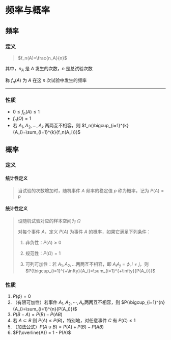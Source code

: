 # 频率与概率

## 频率

### 定义

> $f_n(A)=\frac{n_A}{n}$

其中，$n_A$ 是 $A$ 发生的次数，$n$ 是总试验次数

称 $f_n(A)$ 为 $A$ 在这 $n$ 次试验中发生的频率

- - - - - -

### 性质

- $0\leq f_n(A)\leq1$
- $f_n(\Omega)=1$
- 若 $A_1,A_2,...,A_k$ 两两互不相容，则 $f_n(\bigcup_{i=1}^{k}{A_i}=\sum_{i=1}^{k}{f_n(A_i)})$

## 概率

### 定义

#### 统计性定义

> 当试验的次数增加时，随机事件 $A$ 频率的稳定值 $p$ 称为概率，记为 $P(A)=p$

#### 统计性定义

> 设随机试验对应的样本空间为 $\Omega$
>
> 对每个事件 $A$，定义 $P(A)$ 为事件 $A$ 的概率，如果它满足下列条件：
>
> 1. 非负性：$P(A)\geq0$
>
> 2. 规范性：$P(\Omega)=1$
>
> 3. 可列可加性：若 $A_1,A_2,...$两两互不相容，即 $A_iA_j=\phi,i\neq j$，则 $P(\bigcup_{i=1}^{+\infty}{A_i}=\sum_{i=1}^{+\infty}{P(A_i)})$

### 性质

1. $P(\phi)=0$
2. （有限可加性）若事件 $A_1,A_2,\cdots,A_n$两两互不相容，则 $P(\bigcup_{i=1}^{n}{A_i}=\sum_{i=1}^{n}{P(A_i)})$
3. $P(B-A)=P(B)-P(AB)$
4. 若 $A \subset B$ 则 $P(A) \leq P(B)$，特别地，对任意事件 $C$ 有 $P(C) \leq 1$
5. （加法公式）$P(A \cup B) = P(A) + P(B) - P(AB)$
6. $P(\overline{A}) = 1 - P(A)$